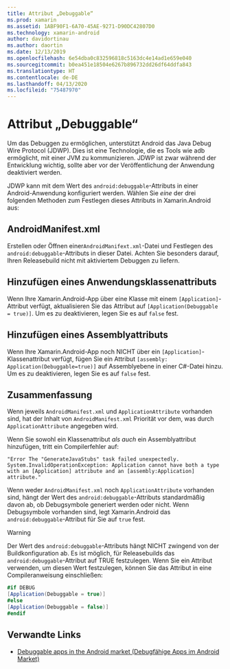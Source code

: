 ```yaml
---
title: Attribut „Debuggable“
ms.prod: xamarin
ms.assetid: 1ABF90F1-6A70-45AE-9271-D90DC42807D0
ms.technology: xamarin-android
author: davidortinau
ms.author: daortin
ms.date: 12/13/2019
ms.openlocfilehash: 6e54dba0c832596818c5163dc4e14ad1e659e040
ms.sourcegitcommit: b0ea451e18504e6267b896732dd26df64ddfa843
ms.translationtype: HT
ms.contentlocale: de-DE
ms.lasthandoff: 04/13/2020
ms.locfileid: "75487970"
---
```

# <a name="debuggable-attribute"></a>Attribut „Debuggable“

Um das Debuggen zu ermöglichen, unterstützt Android das Java Debug Wire Protocol (JDWP). Dies ist eine Technologie, die es Tools wie adb ermöglicht, mit einer JVM zu kommunizieren. JDWP ist zwar während der Entwicklung wichtig, sollte aber vor der Veröffentlichung der Anwendung deaktiviert werden.

JDWP kann mit dem Wert des `android:debuggable`-Attributs in einer Android-Anwendung konfiguriert werden. Wählen Sie _eine_ der drei folgenden Methoden zum Festlegen dieses Attributs in Xamarin.Android aus:

## <a name="androidmanifestxml"></a>AndroidManifest.xml

Erstellen oder Öffnen einer`AndroidManifext.xml`-Datei und Festlegen des `android:debuggable`-Attributs in dieser Datei. Achten Sie besonders darauf, Ihren Releasebuild nicht mit aktiviertem Debuggen zu liefern.

## <a name="add-an-application-class-attribute"></a>Hinzufügen eines Anwendungsklassenattributs

Wenn Ihre Xamarin.Android-App über eine Klasse mit einem `[Application]`-Attribut verfügt, aktualisieren Sie das Attribut auf `[Application(Debuggable = true)]`. Um es zu deaktivieren, legen Sie es auf `false` fest.

## <a name="add-an-assembly-attribute"></a>Hinzufügen eines Assemblyattributs

Wenn Ihre Xamarin.Android-App noch NICHT über ein `[Application]`-Klassenattribut verfügt, fügen Sie ein Attribut `[assembly: Application(Debuggable=true)]` auf Assemblyebene in einer C#-Datei hinzu. Um es zu deaktivieren, legen Sie es auf `false` fest.

## <a name="summary"></a>Zusammenfassung

Wenn jeweils `AndroidManifest.xml` und `ApplicationAttribute` vorhanden sind, hat der Inhalt von `AndroidManifest.xml` Priorität vor dem, was durch `ApplicationAttribute` angegeben wird.

Wenn Sie sowohl ein Klassenattribut _als auch_ ein Assemblyattribut hinzufügen, tritt ein Compilerfehler auf:

```error
"Error The "GenerateJavaStubs" task failed unexpectedly.
System.InvalidOperationException: Application cannot have both a type with an [Application] attribute and an [assembly:Application] attribute."
```

Wenn weder `AndroidManifest.xml` noch `ApplicationAttribute` vorhanden sind, hängt der Wert des `android:debuggable`-Attributs standardmäßig davon ab, ob Debugsymbole generiert werden oder nicht. Wenn Debugsymbole vorhanden sind, legt Xamarin.Android das `android:debuggable`-Attribut für Sie auf `true` fest.

> [!WARNING]
> Der Wert des `android:debuggable`-Attributs hängt NICHT zwingend von der Buildkonfiguration ab. Es ist möglich, für Releasebuilds das `android:debuggable`-Attribut auf TRUE festzulegen. Wenn Sie ein Attribut verwenden, um diesen Wert festzulegen, können Sie das Attribut in eine Compileranweisung einschließen:
> 
> ```csharp
> #if DEBUG
> [Application(Debuggable = true)]
> #else
> [Application(Debuggable = false)]
> #endif
> ```

## <a name="related-links"></a>Verwandte Links

- [Debuggable apps in the Android market (Debugfähige Apps im Android Market)](https://labs.f-secure.com/archive/debuggable-apps-in-android-market/)
